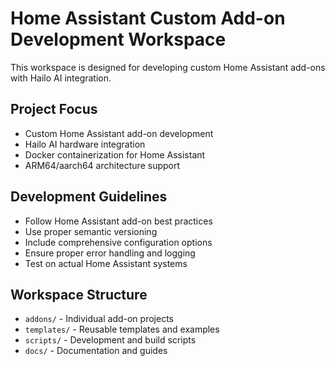 # Home Assistant Custom Add-on Development Workspace

This workspace is designed for developing custom Home Assistant add-ons with Hailo AI integration.

## Project Focus
- Custom Home Assistant add-on development
- Hailo AI hardware integration
- Docker containerization for Home Assistant
- ARM64/aarch64 architecture support

## Development Guidelines
- Follow Home Assistant add-on best practices
- Use proper semantic versioning
- Include comprehensive configuration options
- Ensure proper error handling and logging
- Test on actual Home Assistant systems

## Workspace Structure
- `addons/` - Individual add-on projects
- `templates/` - Reusable templates and examples
- `scripts/` - Development and build scripts
- `docs/` - Documentation and guides